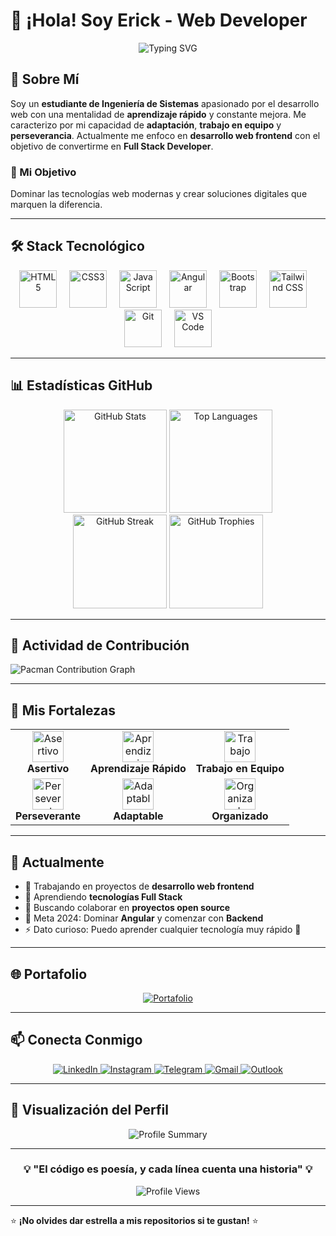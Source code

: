 # 👋 ¡Hola! Soy Erick - Web Developer

<div align="center">
  <img src="https://readme-typing-svg.demolab.com?font=Fira+Code&size=30&duration=3000&pause=1000&color=00D9FF&center=true&vCenter=true&width=600&lines=Ingenier%C3%ADa+de+Sistemas;Desarrollador+Web+Jr;Aprendizaje+R%C3%A1pido+%F0%9F%9A%80;Futuro+Full+Stack+Developer" alt="Typing SVG" />
</div>

## 🚀 Sobre Mí

Soy un **estudiante de Ingeniería de Sistemas** apasionado por el desarrollo web con una mentalidad de **aprendizaje rápido** y constante mejora. Me caracterizo por mi capacidad de **adaptación**, **trabajo en equipo** y **perseverancia**. Actualmente me enfoco en **desarrollo web frontend** con el objetivo de convertirme en **Full Stack Developer**.

### 🎯 Mi Objetivo
Dominar las tecnologías web modernas y crear soluciones digitales que marquen la diferencia.

---

## 🛠️ Stack Tecnológico

<div align="center">
  <img src="https://cdn.jsdelivr.net/gh/devicons/devicon/icons/html5/html5-original.svg" height="60" alt="HTML5" />
  <img width="12" />
  <img src="https://cdn.jsdelivr.net/gh/devicons/devicon/icons/css3/css3-original.svg" height="60" alt="CSS3" />
  <img width="12" />
  <img src="https://cdn.jsdelivr.net/gh/devicons/devicon/icons/javascript/javascript-original.svg" height="60" alt="JavaScript" />
  <img width="12" />
  <img src="https://cdn.jsdelivr.net/gh/devicons/devicon/icons/angularjs/angularjs-plain.svg" height="60" alt="Angular" />
  <img width="12" />
  <img src="https://cdn.jsdelivr.net/gh/devicons/devicon/icons/bootstrap/bootstrap-original.svg" height="60" alt="Bootstrap" />
  <img width="12" />
  <img src="https://skillicons.dev/icons?i=tailwind" height="60" alt="Tailwind CSS" />
  <img width="12" />
  <img src="https://cdn.jsdelivr.net/gh/devicons/devicon/icons/git/git-original.svg" height="60" alt="Git" />
  <img width="12" />
  <img src="https://cdn.jsdelivr.net/gh/devicons/devicon/icons/vscode/vscode-original.svg" height="60" alt="VS Code" />
</div>

---

## 📊 Estadísticas GitHub

<div align="center">
  <img src="https://github-readme-stats.vercel.app/api?username=zErickSz&show_icons=true&theme=radical&hide_border=true&count_private=true" alt="GitHub Stats" height="165">
  <img src="https://github-readme-stats.vercel.app/api/top-langs/?username=zErickSz&layout=compact&theme=radical&hide_border=true" alt="Top Languages" height="165">
</div>

<div align="center">
  <img src="https://streak-stats.demolab.com?user=zErickSz&locale=en&mode=daily&theme=radical&hide_border=true&border_radius=5" alt="GitHub Streak" height="150">
  <img src="https://github-profile-trophy.vercel.app?username=zErickSz&theme=radical&column=-1&row=1&margin-w=8&margin-h=8&no-bg=false&no-frame=false" alt="GitHub Trophies" height="150">
</div>

---

## 🎨 Actividad de Contribución

<picture>
  <source media="(prefers-color-scheme: dark)" srcset="https://raw.githubusercontent.com/zErickSz/zErickSz/output/pacman-contribution-graph-dark.svg">
  <source media="(prefers-color-scheme: light)" srcset="https://raw.githubusercontent.com/zErickSz/zErickSz/output/pacman-contribution-graph.svg">
  <img alt="Pacman Contribution Graph" src="https://raw.githubusercontent.com/zErickSz/zErickSz/output/pacman-contribution-graph.svg">
</picture>

---

## 🌟 Mis Fortalezas

<div align="center">
  <table>
    <tr>
      <td align="center">
        <img src="https://img.icons8.com/external-flat-wichaiwi/64/000000/external-confidence-generation-z-flat-wichaiwi.png" alt="Asertivo" width="50"><br>
        <strong>Asertivo</strong>
      </td>
      <td align="center">
        <img src="https://img.icons8.com/color/64/000000/learning.png" alt="Aprendizaje Rápido" width="50"><br>
        <strong>Aprendizaje Rápido</strong>
      </td>
      <td align="center">
        <img src="https://img.icons8.com/color/64/000000/collaboration.png" alt="Trabajo en Equipo" width="50"><br>
        <strong>Trabajo en Equipo</strong>
      </td>
    </tr>
    <tr>
      <td align="center">
        <img src="https://img.icons8.com/color/64/000000/goal.png" alt="Perseverante" width="50"><br>
        <strong>Perseverante</strong>
      </td>
      <td align="center">
        <img src="https://img.icons8.com/color/64/000000/synchronize.png" alt="Adaptable" width="50"><br>
        <strong>Adaptable</strong>
      </td>
      <td align="center">
        <img src="https://img.icons8.com/color/64/000000/checklist.png" alt="Organizado" width="50"><br>
        <strong>Organizado</strong>
      </td>
    </tr>
  </table>
</div>

---

## 🎯 Actualmente

- 🔭 Trabajando en proyectos de **desarrollo web frontend**
- 🌱 Aprendiendo **tecnologías Full Stack**
- 👯 Buscando colaborar en **proyectos open source**
- 🥅 Meta 2024: Dominar **Angular** y comenzar con **Backend**
- ⚡ Dato curioso: Puedo aprender cualquier tecnología muy rápido 🚀

---

## 🌐 Portafolio

<div align="center">
  <a href="https://zericksz.github.io/Portafolio/" target="_blank">
    <img src="https://img.shields.io/badge/🌐_Visita_mi_Portafolio-FF6B6B?style=for-the-badge&logoColor=white" alt="Portafolio"/>
  </a>
</div>

---

## 📫 Conecta Conmigo

<div align="center">
  <a href="https://www.linkedin.com/in/ericksz/" target="_blank">
    <img src="https://img.shields.io/badge/LinkedIn-0077B5?style=for-the-badge&logo=linkedin&logoColor=white" alt="LinkedIn"/>
  </a>
  <a href="https://www.instagram.com/erick.tsk/" target="_blank">
    <img src="https://img.shields.io/badge/Instagram-E4405F?style=for-the-badge&logo=instagram&logoColor=white" alt="Instagram"/>
  </a>
  <a href="https://t.me/zErickSHz" target="_blank">
    <img src="https://img.shields.io/badge/Telegram-2CA5E0?style=for-the-badge&logo=telegram&logoColor=white" alt="Telegram"/>
  </a>
  <a href="mailto:ericksua0@gmail.com">
    <img src="https://img.shields.io/badge/Gmail-D14836?style=for-the-badge&logo=gmail&logoColor=white" alt="Gmail"/>
  </a>
  <a href="mailto:erick-sua@hotmail.com">
    <img src="https://img.shields.io/badge/Outlook-0078D4?style=for-the-badge&logo=microsoft-outlook&logoColor=white" alt="Outlook"/>
  </a>
</div>

---

## 🎨 Visualización del Perfil

<div align="center">
  <img src="https://github-profile-summary-cards.vercel.app/api/cards/profile-details?username=zErickSz&theme=radical" alt="Profile Summary"/>
</div>

---

<div align="center">
  <h3>💡 "El código es poesía, y cada línea cuenta una historia" 💡</h3>
  <img src="https://komarev.com/ghpvc/?username=zErickSz&color=blueviolet&style=flat-square&label=Visitantes+del+Perfil" alt="Profile Views"/>
</div>

---

⭐ **¡No olvides dar estrella a mis repositorios si te gustan!** ⭐

